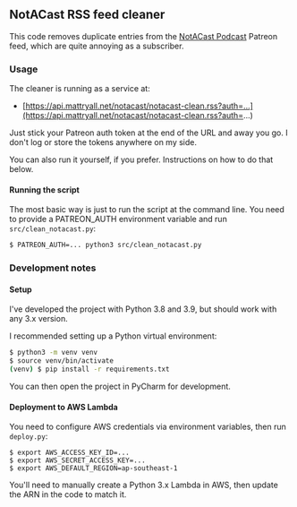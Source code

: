 ## NotACast RSS feed cleaner

This code removes duplicate entries from the 
[NotACast Podcast](https://notacastasoiaf.podbean.com) 
Patreon feed, which are quite annoying as a subscriber.

### Usage

The cleaner is running as a service at:

* [https://api.mattryall.net/notacast/notacast-clean.rss?auth=...](https://api.mattryall.net/notacast/notacast-clean.rss?auth=...)

Just stick your Patreon auth token at the end of the URL and away you go. 
I don't log or store the tokens anywhere on my side.

You can also run it yourself, if you prefer. Instructions on how to do that below.

#### Running the script

The most basic way is just to run the script at the command line.
You need to provide a PATREON_AUTH environment variable
and run `src/clean_notacast.py`:

```bash
$ PATREON_AUTH=... python3 src/clean_notacast.py 
```

### Development notes

#### Setup

I've developed the project with Python 3.8 and 3.9, but should work with any 3.x version.

I recommended setting up a Python virtual environment:

```bash
$ python3 -m venv venv
$ source venv/bin/activate
(venv) $ pip install -r requirements.txt
```

You can then open the project in PyCharm for development.

#### Deployment to AWS Lambda

You need to configure AWS credentials via environment variables, then run `deploy.py`:

```
$ export AWS_ACCESS_KEY_ID=...
$ export AWS_SECRET_ACCESS_KEY=...
$ export AWS_DEFAULT_REGION=ap-southeast-1
```

You'll need to manually create a Python 3.x Lambda in AWS, then update the 
ARN in the code to match it.

